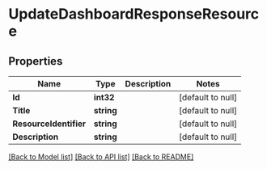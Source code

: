 # UpdateDashboardResponseResource

## Properties
Name | Type | Description | Notes
------------ | ------------- | ------------- | -------------
**Id** | **int32** |  | [default to null]
**Title** | **string** |  | [default to null]
**ResourceIdentifier** | **string** |  | [default to null]
**Description** | **string** |  | [default to null]

[[Back to Model list]](../README.md#documentation-for-models) [[Back to API list]](../README.md#documentation-for-api-endpoints) [[Back to README]](../README.md)

